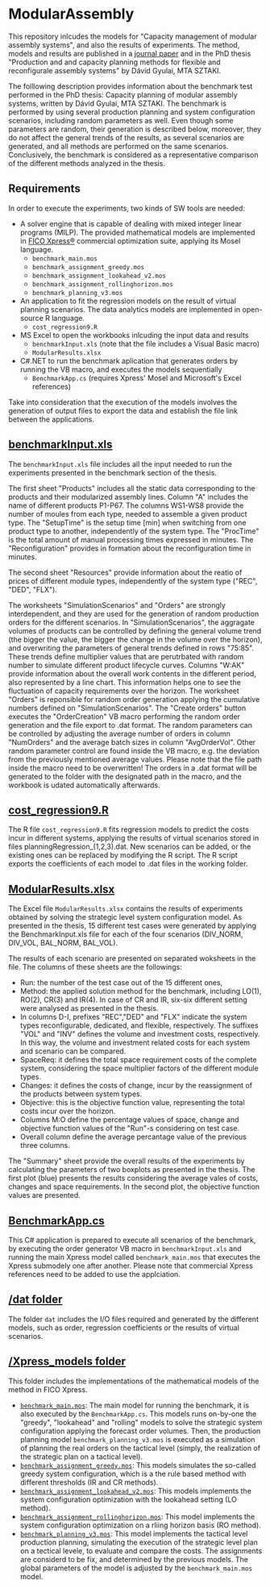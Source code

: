 # ModularAssembly
This repository inlcudes the models for "Capacity management of modular assembly systems", and also the results of experiments. The method, models and results are published in a [journal paper](https://www.sciencedirect.com/science/article/pii/S0278612517300213) and in the PhD thesis "Production and and capacity planning methods for flexible and reconfigurale assembly systems" by Dávid Gyulai, MTA SZTAKI.

The folllowing description provides information about the benchmark test performed in the PhD thesis: Capacity planning of modular assembly systems, written by Dávid Gyulai, MTA SZTAKI. The benchmark is performed by using several production planning and system configuration scenarios, including random parameters as well. Even though some parameters are random, their generation is described below, moreover, they do not affect the general trends of the results, as several scenarios are generated, and all methods are performed on the same scenarios. Conclusively, the benchmark is considered as a representative comparison of the different methods analyzed in the thesis.

## Requirements
In order to execute the experiments, two kinds of SW tools are needed:
* A solver engine that is capable of dealing with mixed integer linear programs (MILP). The provided mathematical models are implemented in [FICO Xpress®](http://www.fico.com/en/products/fico-xpress-optimization) commercial optimization suite, applying its Mosel language.
  * `benchmark_main.mos`
  * `benchmark_assignment_greedy.mos` 
  * `benchmark_assignment_lookahead_v2.mos`
  * `benchmark_assignment_rollinghorizon.mos`
  * `benchmark_planning_v3.mos`
* An application to fit the regression models on the result of virtual planning scenarios. The data analytics models are implemented in open-source R language.
  * `cost_regression9.R`
* MS Excel to open the workbooks inlcuding the input data and results
  * `benchmarkInput.xls` (note that the file includes a Visual Basic macro)
  * `ModularResults.xlsx`
* C#.NET to run the benchmark aplication that generates orders by running the VB macro, and executes the models sequentially
  * `BenchmarkApp.cs` (requires Xpress' Mosel and Microsoft's Excel references)

Take into consideration that the execution of the models involves the generation of output files to export the data and establish the file link between the applications.

## [benchmarkInput.xls](benchmarkInput.xls)
The `benchmarkInput.xls` file includes all the input needed to run the experiments presented in the benchmark section of the thesis.

The first sheet "Products" includes all the static data corresponding to the products and their modularized assembly lines. Column "A" includes the name of different products P1-P67. The columns WS1-WS8 provide the number of moules from each type, needed to assemble a given product type. The "SetupTime" is the setup time [min] when switching from one product type to another, independently of the system type. The "ProcTime" is the total amount of manual processing times expressed in minutes. The "Reconfiguration" provides in formation about the reconfiguration time in minutes.

The second sheet "Resources" provide information about the reatio of prices of different module types, independently of the system type ("REC", "DED", "FLX").

The worksheets "SimulationScenarios" and "Orders" are strongly interdependent, and they are used for the generation of random production orders for the different scenarios. In "SimulationScenarios", the aggragate volumes of products can be controlled by defining the general volume trend (the bigger the value, the bigger the change in the volume over the horizon), and overwriting the parameters of general trends defined in rows "75:85". These trends define multiplier values that are perutrbated with random number to simulate different product lifecycle curves. Columns "W:AK" provide information about the overall work contents in the different period, also represented by a line chart. This information helps one to see the fluctuation of capacity requirements over the horizon. The worksheet "Orders" is reponsible for random order generation applying the cumulative numbers defined on "SimulationScenarios". The "Create orders" button executes the "OrderCreation" VB macro performing the random order generation and the file export to .dat format. The random parameters can be controlled by adjusting the average number of orders in column "NumOrders" and the average batch sizes in column "AvgOrderVol". Other random parameter control are found inside the VB macro, e.g. the deviation from the previously mentioned average values. Please note that the file path inside the macro need to be overwritten! The orders in a .dat format will be generated to the folder with the designated path in the macro, and the workbook is udated automatically afterwards.

## [cost_regression9.R](cost_regression9.R)
The R file `cost_regression9.R` fits regression models to predict the costs incur in different systems, applying the results of virtual scenarios stored in files planningRegression_(1,2,3).dat. New scenarios can be added, or the existing ones can be replaced by modifying the R script. The R script exports the coefficients of each model to .dat files in the working folder.

## [ModularResults.xlsx](ModularResults.xlsx)
The Excel file `ModularResults.xlsx` contains the results of experiments obtained by solving the strategic level system configuration model. As presented in the thesis, 15 different test cases were generated by applying the BenchmarkInput.xls file for each of the four scenarios (DIV_NORM, DIV_VOL, BAL_NORM, BAL_VOL). 

The results of each scenario are presented on separated woksheets in the file. The columns of these sheets are the followings:

- Run: the number of the test case out of the 15 different ones,
- Method: the applied solution method for the benchmark, including LO(1), RO(2), CR(3) and IR(4). In case of CR and IR, six-six different setting were analysed as presented in the thesis.
- In columns D-I, prefixes "REC","DED" and "FLX" indicate the system types reconfigurable, dedicated, and flexible, respectively. The suffixes "VOL" and "INV" defines the volume and investment costs, respectively. In this way, the volume and investment related costs for each system and scenario can be compared.
- SpaceReq: it defines the total space requirement costs of the complete system, considering the space multiplier factors of the different module types.
- Changes: it defines the costs of change, incur by the reassignment of the products between system types.
- Objective: this is the objective function value, representing the total costs incur over the horizon.
- Columns M:O define the percentage values of space, change and objective function values of the "Run"-s considering on test case.
- Overall column define the average percantage value of the previous three columns.

The "Summary" sheet provide the overall results of the experiments by calculating the parameters of two boxplots as presented in the thesis. The first plot (blue) presents the results considering the average vales of costs, changes and space requirements. In the second plot, the objective function values are presented.


##  [BenchmarkApp.cs](/BenchmarkApp.cs)
This C# application is prepared to execute all scenarios of the benchmark, by executing the order generator VB macro in `benchmarkInput.xls` and running the main Xpress model called `benchmark_main.mos` that executes the Xpress submodely one after another. Please note that commercial Xpress references need to be added to use the applciation.

## [/dat folder](/dat)
The folder `dat` includes the I/O files required and generated by the different models, such as order, regression coefficients or the results of virtual scenarios.

## [/Xpress_models folder](/Xpress_models)
This folder includes the implementations of the mathematical models of the method in FICO Xpress.
 * [`benchmark_main.mos`](/Xpress_models/benchmark_main.mos): The main model for running the benchmark, it is also executed by the `BenchmarkApp.cs`. This models runs on-by-one the "greedy", "lookahead" and "rolling" models to solve the strategic system configuration applying the forecast order volumes. Then, the production planning model `benchmark_planning_v3.mos` is executed as a simulation of planning the real orders on the tactical level (simply, the realization of the strategic plan on a tactical level).
 * [`benchmark_assignment_greedy.mos`](/Xpress_models/benchmark_assignment_greedy.mos): This models simulates the so-called greedy system configuration, which is a the rule based method with different thresholds (IR and CR methods).
 * [`benchmark_assignment_lookahead_v2.mos`](/Xpress_models/benchmark_assignment_lookahead_v2.mos): This models implements the system configuration optimization with the lookahead setting (LO method).
 * [`benchmark_assignment_rollinghorizon.mos`](/Xpress_models/benchmark_assignment_rollinghorizon.mos): This model implements the system configuration optimization on a rliing horizon basis (RO method).
 * [`benchmark_planning_v3.mos`](/Xpress_models/benchmark_planning_v3.mos): This model implements the tactical level production planning, simulating the execution of the strategic level plan on a tectical levele, to evaluate and compare the costs. The assignments are considerd to be fix, and determined by the previous models. The global parameters of the model is adjusted by the `benchmark_main.mos` model.
